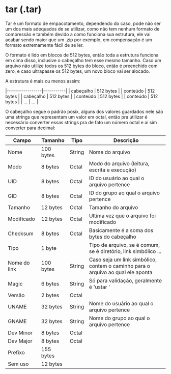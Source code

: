 # tar (.tar)

Tar é um formato de empacotamento, dependendo do caso, pode não ser um dos mais adequados de se utilizar, como não tem nenhum formato de compressão e também devido a como funciona sua estrutura, ele vai acabar sendo maior que um .zip por exemplo, em compensação é um formato extremamente fácil de se ler.

O formato é lido em blocos de 512 bytes, então toda a estrutura funciona em cima disso, inclusive o cabeçalho tem esse mesmo tamanho. Caso um arquivo não utilize todos os 512 bytes do bloco, então é preenchido com zero, e caso ultrapasse os 512 bytes, um novo bloco vai ser alocado.

A estrutura é mais ou menos assim:

|-----------------|-----------|
|   cabeçalho     | 512 bytes |
|   conteúdo      | 512 bytes |
|   cabeçalho     | 512 bytes |
|   conteúdo      | 512 bytes |
|   conteúdo      | 512 bytes |
|     ...         |    ...    |



O cabeçalho segue o padrão posix, alguns dos valores guardados nele são uma strings que representam um valor em octal, então pra utilizar é necessário converter essas strings pra de fato um número octal e aí sim converter para decimal:

|     Campo     |  Tamanho  |  Tipo  | Descrição |
|---------------|-----------|--------|-----------|
| Nome          | 100 bytes | String | Nome do arquivo |
| Modo          | 8 bytes   | Octal  | Modo do arquivo (leitura, escrita e execução) |
| UID           | 8 bytes   | Octal  | ID do usuário ao qual o arquivo pertence |
| GID           | 8 bytes   | Octal  | ID do grupo ao qual o arquivo pertence |
| Tamanho       | 12 bytes  | Octal  | Tamanho do arquivo |
| Modificado    | 12 bytes  | Octal  | Ultima vez que o arquivo foi modificado |
| Checksum      | 8 bytes   | Octal  | Basicamente é a soma dos bytes do cabeçalho |
| Tipo          | 1 byte    | | Tipo de arquivo, se é comum, se é diretório, link simbólico ... |
| Nome do link  | 100 bytes | String | Caso seja um link simbólico, contem o caminho para o arquivo ao qual ele aponta |
| Magic         | 6 bytes   | String | Só para validação, geralmente é 'ustar ' |
| Versão        | 2 bytes   | Octal  | |
| UNAME         | 32 bytes  | String | Nome do usuário ao qual o arquivo pertence | 
| GNAME         | 32 bytes  | String | Nome do grupo ao qual o arquivo pertence | 
| Dev Minor     | 8 bytes   | Octal  | |
| Dev Major     | 8 bytes   | Octal  | |
| Prefixo       | 155 bytes | | |
| Sem uso       | 12 bytes | | |
